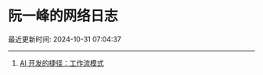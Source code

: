# 阮一峰的网络日志

最近更新时间: 2024-10-31 07:04:37

--- 
1. [AI 开发的捷径：工作流模式](http://www.ruanyifeng.com/blog/2024/10/coze.html) 
